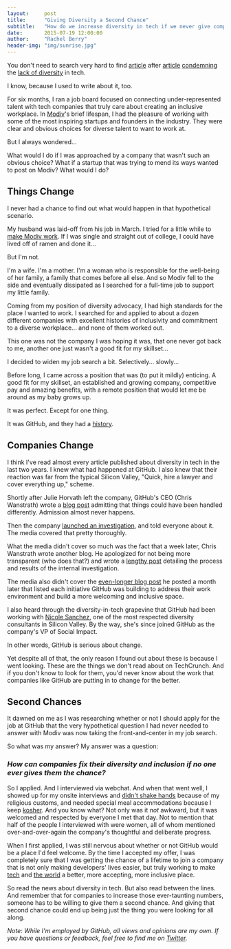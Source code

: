 ```yaml
---
layout:     post
title:      "Giving Diversity a Second Chance"
subtitle:   "How do we increase diversity in tech if we never give companies another shot?"
date:       2015-07-19 12:00:00
author:     "Rachel Berry"
header-img: "img/sunrise.jpg"
---
```


You don't need to search very hard to find [article](http://www.theguardian.com/technology/2015/jun/25/facebook-diversity-report-black-white-women-employees) after [article](http://www.washingtonpost.com/business/economy/silicon-valley-struggles-to-hack-its-diversity-problem/2015/07/16/0b0144be-2053-11e5-84d5-eb37ee8eaa61_story.html) [condemning](http://bits.blogs.nytimes.com/2015/06/28/new-diversity-reports-show-the-same-old-results/) the [lack of diversity](http://mashable.com/2015/06/08/tim-cook-apple-diversity-women-future/) in tech.

I know, because I used to write about it, too.

For six months, I ran a job board focused on connecting under-represented talent with tech companies that truly care about creating an inclusive workplace. In [Modiv](http://web.archive.org/web/20150414001152/http://www.modivhq.com/)'s brief lifespan, I had the pleasure of working with some of the most inspiring startups and founders in the industry. They were clear and obvious choices for diverse talent to want to work at.

But I always wondered...

What would I do if I was approached by a company that wasn't such an obvious choice? What if a startup that was trying to mend its ways wanted to post on Modiv? What would I do?

## Things Change

I never had a chance to find out what would happen in that hypothetical scenario.

My husband was laid-off from his job in March. I tried for a little while to [make Modiv work](https://medium.com/@cmrberry/getting-over-the-fear-of-failure-whether-i-like-it-or-not-4be6a25b1cb6). If I was single and straight out of college, I could have lived off of ramen and done it...

But I'm not.

I'm a wife. I'm a mother. I'm a woman who is responsible for the well-being of her family, a family that comes before all else. And so Modiv fell to the side and eventually dissipated as I searched for a full-time job to support my little family.

Coming from my position of diversity advocacy, I had high standards for the place I wanted to work. I searched for and applied to about a dozen different companies with excellent histories of inclusivity and commitment to a diverse workplace... and none of them worked out.

This one was not the company I was hoping it was, that one never got back to me, another one just wasn't a good fit for my skillset...

I decided to widen my job search a bit. Selectively... slowly...

Before long, I came across a position that was (to put it mildly) enticing. A good fit for my skillset, an established and growing company, competitive pay and amazing benefits, with a remote position that would let me be around as my baby grows up.

It was perfect. Except for one thing.

It was GitHub, and they had a [history](http://www.wired.com/2014/03/culture-offsets/).

## Companies Change

I think I've read almost every article published about diversity in tech in the last two years. I knew what had happened at GitHub. I also knew that their reaction was far from the typical Silicon Valley, "Quick, hire a lawyer and cover everything up," scheme.

Shortly after Julie Horvath left the company, GitHub's CEO (Chris Wanstrath) wrote a [blog post](https://github.com/blog/1800-update-on-julie-horvath-s-departure) admitting that things could have been handled differently. Admission almost never happens.

Then the company [launched an investigation](https://github.com/blog/1823-results-of-the-github-investigation), and told everyone about it. The media covered that pretty thoroughly.

What the media didn't cover so much was the fact that a week later, Chris Wanstrath wrote another blog. He apologized for not being more transparent (who does that?) and wrote a [lengthy post](https://github.com/blog/1826-follow-up-to-the-investigation-results) detailing the process and results of the internal investigation.

The media also didn't cover the [even-longer blog post](https://github.com/blog/1843-diversity-and-feedback-at-github) he posted a month later that listed each initiative GitHub was building to address their work environment and build a more welcoming and inclusive space.

I also heard through the diversity-in-tech grapevine that GitHub had been working with [Nicole Sanchez](http://vayaconsulting.com/about/), one of the most respected diversity consultants in Silicon Valley. By the way, she's since joined GitHub as the company's VP of Social Impact.

In other words, GitHub is serious about change.

Yet despite all of that, the only reason I found out about these is because I went looking. These are the things we don't read about on TechCrunch. And if you don't know to look for them, you'd never know about the work that companies like GitHub are putting in to change for the better.

## Second Chances

It dawned on me as I was researching whether or not I should apply for the job at GitHub that the very hypothetical question I had never needed to answer with Modiv was now taking the front-and-center in my job search.

So what was my answer? My answer was a question:

### *How can companies fix their diversity and inclusion if no one ever gives them the chance?*

So I applied. And I interviewed via webchat. And when that went well, I showed up for my onsite interviews and [didn't shake hands](http://www.chabad.org/library/article_cdo/aid/1051760/jewish/May-I-Shake-the-Ladys-Hand.htm) because of my religious customs, and needed special meal accommodations because I keep [kosher](http://www.chabad.org/library/article_cdo/aid/142441/jewish/Spiritual-Fitness.htm). And you know what? Not only was it *not* awkward, but it was welcomed and respected by everyone I met that day. Not to mention that half of the people I interviewed with were women, all of whom mentioned over-and-over-again the company's thoughtful and deliberate progress.

When I first applied, I was still nervous about whether or not GitHub would be a place I'd feel welcome. By the time I accepted my offer, I was completely sure that I was getting the chance of a lifetime to join a company that is not only making developers' lives easier, but truly working to make [tech](https://github.com/blog/2010-diversity-partners-for-codeconf-2015) and [the world](https://github.com/blog/2037-github-is-a-proud-connecthome-partner) a better, more accepting, more inclusive place.

So read the news about diversity in tech. But also read between the lines. And remember that for companies to increase those ever-taunting numbers, someone has to be willing to give them a second chance. And giving that second chance could end up being just the thing you were looking for all along.

*Note: While I'm employed by GitHub, all views and opinions are my own. If you have questions or feedback, feel free to find me on [Twitter](http://www.twitter.com/cmrberry).*
